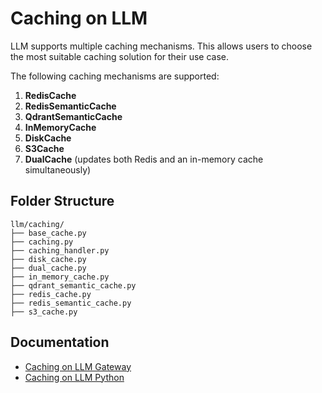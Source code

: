 # Caching on LLM

LLM supports multiple caching mechanisms. This allows users to choose the most suitable caching solution for their use case.

The following caching mechanisms are supported:

1. **RedisCache**
2. **RedisSemanticCache**
3. **QdrantSemanticCache**
4. **InMemoryCache**
5. **DiskCache**
6. **S3Cache**
7. **DualCache** (updates both Redis and an in-memory cache simultaneously)

## Folder Structure

```
llm/caching/
├── base_cache.py
├── caching.py
├── caching_handler.py
├── disk_cache.py
├── dual_cache.py
├── in_memory_cache.py
├── qdrant_semantic_cache.py
├── redis_cache.py
├── redis_semantic_cache.py
├── s3_cache.py
```

## Documentation
- [Caching on LLM Gateway](https://docs.llm.ai/docs/proxy/caching)
- [Caching on LLM Python](https://docs.llm.ai/docs/caching/all_caches)







